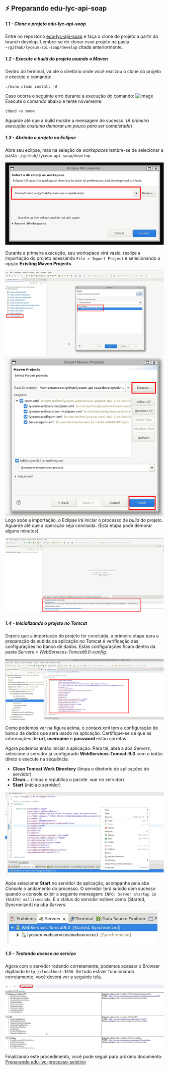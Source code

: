 ## :zap: Preparando edu-lyc-api-soap

##### 1.1 - Clone o projeto edu-lyc-api-soap

Entre no repostório [edu-lyc-api-soap](https://github.com/technecloud/edu-lyc-api-soap) e faça o clone do projeto a partir da branch develop. Lembre-se de clonar esse projeto na pasta `~/github/lyceum-api-soap/develop` citada anteriormente.

##### 1.2 - Execute o build do projeto usando o Maven

Dentro do terminal, vá até o diretório onde você realizou o clone do projeto e execute o comando:
```
./mvnw clean install -U
```
Caso ocorra o seguinte erro durante a execução do comando:
![image](https://github.com/Gustavo-Dias-Techne/procedimentos-techne/assets/144055556/f95532b0-ce6a-43c6-8b95-480c0c5e933b)\
Execute o comando abaixo e tente novamente:
```
chmod +x mvnw
```
Aguarde até que a build mostre a mensagem de sucesso. (*A primeira execução costuma demorar um pouco para ser completada*)

##### 1.3 - Abrindo o projeto no Eclipse

Abra seu eclipse, mas na seleção de *workspaces* lembre-se de selecionar a pasta `~/github/lyceum-api-soap/develop`.

![image](./assets/api-soap/eclipse-workspace-select.png)

Durante a primeira execução, seu workspace virá vazio, realize a importação do projeto acessando `File > Import Project` e selecionando a opção **Existing Maven Projects**.

![image](./assets/api-soap/eclipse-import-project.png)
![image](./assets/api-soap/eclipse-import-project-select.png)
Logo após a importação, o Eclipse irá iniciar o processo de *build* do projeto. Aguarde até que a operação seja concluída. (Esta etapa pode demorar alguns minutos)

![image](./assets/api-soap/eclipse-import-project-build.png)

##### 1.4 - Inicializando o projeto no Tomcat

Depois que a importação do projeto for concluída, a primeira etapa para a preparação da subida da aplicação no Tomcat é verificação das configurações no banco de dados. Estas configurações ficam dentro da pasta *Servers > WebServices-Tomcat9.0-config*.

![image](./assets/api-soap/eclipse-tomcat-context-xml.png)

Como podemos ver na figura acima, o *context.xml* tem a configuração do banco de dados que será usado na aplicação. Certifique-se de que as informações de **url**, **username** e **password** estão corretas.

Agora podemos então iniciar a aplicação. Para tal, abra a aba *Servers*, selecione o servidor já configurado **WebServices-Tomcat-9.0** com o botão direto e execute na sequência:

- **Clean Tomcat Work Directory** (limpa o diretorio de aplicações do servidor)
- **Clean...** (limpa e republica o pacote .war no servidor)
- **Start** (inicia o servidor)

![image](./assets/api-soap/eclipse-start-tomcat.png)

Após selecionar **Start** no servidor de aplicação, acompanhe pela aba *Console* o andamento do processo. O servidor terá subido com sucesso quando o console exibir a seguinte mensagem: `INFO: Server startup in [61425] milliseconds`. E o status do servidor estiver como [Started, Syncronized] na aba *Servers*.

![image](./assets/api-soap/eclipse-tomcat-server-started.png)

##### 1.5 - Testando acesso no serviço

Agora com o servidor rodando corretamente, podemos acessar o Browser digitando `http://localhost:3030`. Se tudo estiver funcionando corretamente, você deverá ver a seguinte tela.

![image](./assets/api-soap/browser-aplicacao-rodando.png)

Finalizando este procedimento, você pode seguir para próximo documento: [Preparando edu-lyc-processo-seletivo](./prepare-processo-seletivo.md)